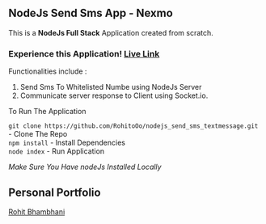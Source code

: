 ## NodeJs Send Sms App - Nexmo

This is a  **NodeJs Full Stack** Application created from scratch.

### Experience this Application!  [Live Link ](http://rohito.com)

Functionalities include :

1. Send Sms To Whitelisted Numbe using NodeJs Server
2. Communicate server response to Client using Socket.io.

To Run The Application

`git clone https://github.com/RohitoOo/nodejs_send_sms_textmessage.git` - Clone The Repo  <br>
 `npm install` - Install Dependencies <br>
 `node index` - Run Application


*Make Sure You Have nodeJs Installed Locally*

Personal Portfolio
-------------------

[Rohit Bhambhani](http://rohito.com)
